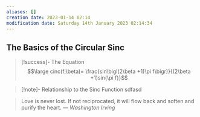```yaml
---
aliases: []
creation date: 2023-01-14 02:14
modification date: Saturday 14th January 2023 02:14:34
---
```


## The Basics of the Circular Sinc

>[!success]- The Equation
>$$\large cinc(f;\beta)= \frac{sin\bigl(2\beta +1)\pi f\bigr)}{(2\beta +1)sin(\pi f)}$$

>[!note]- Relationship to the Sinc Function
>sdfasd
>



> Love is never lost. If not reciprocated, it will flow back and soften and purify the heart.
> — <cite>Washington Irving</cite>



